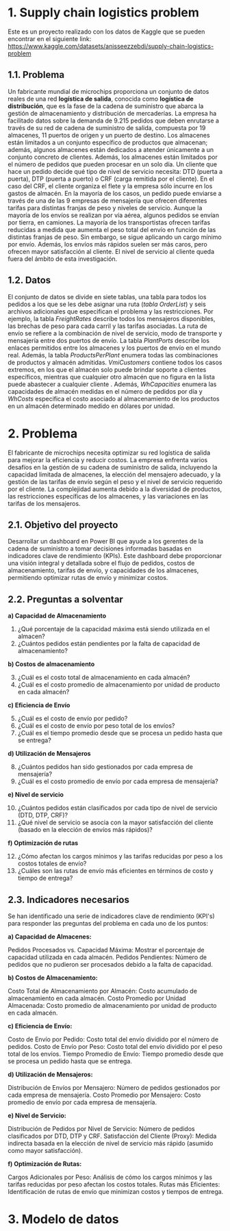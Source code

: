 # 1. Supply chain logistics problem

 Este es un proyecto realizado con los datos de Kaggle que se pueden encontrar en el siguiente link: https://www.kaggle.com/datasets/anisseezzebdi/supply-chain-logistics-problem

## 1.1. Problema

Un fabricante mundial de microchips proporciona un conjunto de datos reales de una red **logística de salida**, conocida como **logística de distribución**, que es la fase de la cadena de suministro que abarca la gestión de almacenamiento y distribución de mercaderías. La empresa ha facilitado datos sobre la demanda de 9.215 pedidos que deben enrutarse a través de su red de cadena de suministro de salida, compuesta por 19 almacenes, 11 puertos de origen y un puerto de destino. Los almacenes están limitados a un conjunto específico de productos que almacenan; además, algunos almacenes están dedicados a atender únicamente a un conjunto concreto de clientes. Además, los almacenes están limitados por el número de pedidos que pueden procesar en un solo día. Un cliente que hace un pedido decide qué tipo de nivel de servicio necesita: DTD (puerta a puerta), DTP (puerta a puerto) o CRF (carga remitida por el cliente). En el caso del CRF, el cliente organiza el flete y la empresa sólo incurre en los gastos de almacén. En la mayoría de los casos, un pedido puede enviarse a través de una de las 9 empresas de mensajería que ofrecen diferentes tarifas para distintas franjas de peso y niveles de servicio. Aunque la mayoría de los envíos se realizan por vía aérea, algunos pedidos se envían por tierra, en camiones. La mayoría de los transportistas ofrecen tarifas reducidas a medida que aumenta el peso total del envío en función de las distintas franjas de peso. Sin embargo, se sigue aplicando un cargo mínimo por envío. Además, los envíos más rápidos suelen ser más caros, pero ofrecen mayor satisfacción al cliente. El nivel de servicio al cliente queda fuera del ámbito de esta investigación.

## 1.2. Datos

El conjunto de datos se divide en siete tablas, una tabla para todos los pedidos a los que se les debe asignar una ruta (*tabla OrderList*) y seis archivos adicionales que especifican el problema y las restricciones. Por ejemplo, la tabla *FreightRates* describe todos los mensajeros disponibles, las brechas de peso para cada carril y las tarifas asociadas. La ruta de envío se refiere a la combinación de nivel de servicio, modo de transporte y mensajería entre dos puertos de envío. La tabla *PlantPorts* describe los enlaces permitidos entre los almacenes y los puertos de envío en el mundo real. Además, la tabla *ProductsPerPlant* enumera todas las combinaciones de productos y almacén admitidas. *VmiCustomers* contiene todos los casos extremos, en los que el almacén solo puede brindar soporte a clientes específicos, mientras que cualquier otro almacén que no figura en la lista puede abastecer a cualquier cliente . Además, *WhCapacities* enumera las capacidades de almacén medidas en el número de pedidos por día y *WhCosts* especifica el costo asociado al almacenamiento de los productos en un almacén determinado medido en dólares por unidad.

# 2. Problema

El fabricante de microchips necesita optimizar su red logística de salida para mejorar la eficiencia y reducir costos. La empresa enfrenta varios desafíos en la gestión de su cadena de suministro de salida, incluyendo la capacidad limitada de almacenes, la elección del mensajero adecuado, y la gestión de las tarifas de envío según el peso y el nivel de servicio requerido por el cliente. La complejidad aumenta debido a la diversidad de productos, las restricciones específicas de los almacenes, y las variaciones en las tarifas de los mensajeros.

## 2.1. Objetivo del proyecto

Desarrollar un dashboard en Power BI que ayude a los gerentes de la cadena de suministro a tomar decisiones informadas basadas en indicadores clave de rendimiento (KPIs). Este dashboard debe proporcionar una visión integral y detallada sobre el flujo de pedidos, costos de almacenamiento, tarifas de envío, y capacidades de los almacenes, permitiendo optimizar rutas de envío y minimizar costos.


## 2.2. Preguntas a solventar

**a) Capacidad de Almacenamiento**

1. ¿Qué porcentaje de la capacidad máxima está siendo utilizada en el almacen?
2. ¿Cuántos pedidos están pendientes por la falta de capacidad de almacenamiento?

**b) Costos de almacenamiento**

3. ¿Cuál es el costo total de almacenamiento en cada almacén?
4. ¿Cuál es el costo promedio de almacenamiento por unidad de producto en cada almacén?

**c) Eficiencia de Envío**

5. ¿Cuál es el costo de envío por pedido?
6. ¿Cuál es el costo de envío por peso total de los envíos?
7. ¿Cuál es el tiempo promedio desde que se procesa un pedido hasta que se entrega?

**d) Utilización de Mensajeros**

8. ¿Cuántos pedidos han sido gestionados por cada empresa de mensajería?
9. ¿Cuál es el costo promedio de envío por cada empresa de mensajería?

**e) Nivel de servicio**

10. ¿Cuántos pedidos están clasificados por cada tipo de nivel de servicio (DTD, DTP, CRF)?
11. ¿Qué nivel de servicio se asocia con la mayor satisfacción del cliente (basado en la elección de envíos más rápidos)?

**f) Optimización de rutas**

12. ¿Cómo afectan los cargos mínimos y las tarifas reducidas por peso a los costos totales de envío?
13. ¿Cuáles son las rutas de envío más eficientes en términos de costo y tiempo de entrega?

## 2.3. Indicadores necesarios

Se han identificado una serie de indicadores clave de rendimiento (KPI's) para responder las preguntas del problema en cada uno de los puntos:

**a) Capacidad de Almacenes:**

Pedidos Procesados vs. Capacidad Máxima: Mostrar el porcentaje de capacidad utilizada en cada almacén.
Pedidos Pendientes: Número de pedidos que no pudieron ser procesados debido a la falta de capacidad.

**b) Costos de Almacenamiento:**

Costo Total de Almacenamiento por Almacén: Costo acumulado de almacenamiento en cada almacén.
Costo Promedio por Unidad Almacenada: Costo promedio de almacenamiento por unidad de producto en cada almacén.

**c) Eficiencia de Envío:**

Costo de Envío por Pedido: Costo total del envío dividido por el número de pedidos.
Costo de Envío por Peso: Costo total del envío dividido por el peso total de los envíos.
Tiempo Promedio de Envío: Tiempo promedio desde que se procesa un pedido hasta que se entrega.

**d) Utilización de Mensajeros:**

Distribución de Envíos por Mensajero: Número de pedidos gestionados por cada empresa de mensajería.
Costo Promedio por Mensajero: Costo promedio de envío por cada empresa de mensajería.

**e) Nivel de Servicio:**

Distribución de Pedidos por Nivel de Servicio: Número de pedidos clasificados por DTD, DTP y CRF.
Satisfacción del Cliente (Proxy): Medida indirecta basada en la elección de nivel de servicio más rápido (asumido como mayor satisfacción).

**f) Optimización de Rutas:**

Cargos Adicionales por Peso: Análisis de cómo los cargos mínimos y las tarifas reducidas por peso afectan los costos totales.
Rutas más Eficientes: Identificación de rutas de envío que minimizan costos y tiempos de entrega.

# 3. Modelo de datos

